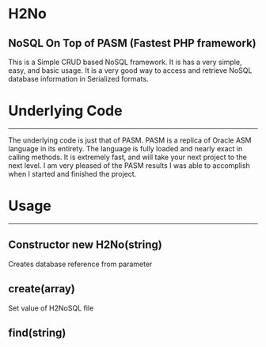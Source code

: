 # H2No
NoSQL On Top of PASM (Fastest PHP framework)
---------------
This is a Simple CRUD based NoSQL framework.
It is has a very simple, easy, and basic usage.
It is a very good way to access and retrieve NoSQL database
information in Serialized formats.

# Underlying Code
---------------
The underlying code is just that of PASM. PASM
is a replica of Oracle ASM language in its entirety.
The language is fully loaded and nearly exact in
calling methods. It is extremely fast, and will
take your next project to the next level.
I am very pleased of the PASM results I was able to
accomplish when I started and finished the project.

# Usage
--------------
Constructor
new H2No(string)
--------------
Creates database reference from parameter


create(array)
--------------
Set value of H2NoSQL file


find(string)
-------------
Read key from H2No database


update(array)
-------------
Update H2No database key


delete(array)
-------------
Delete from DB


save(string)
-------------
Save to filename

load_db(string)
-------------
load serialized file into H2No
